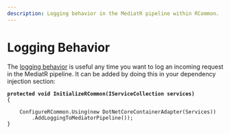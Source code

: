 ```yaml
---
description: Logging behavior in the MediatR pipeline within RCommon.
---
```


# Logging Behavior

The [logging behavior](https://github.com/RCommon-Team/RCommon/blob/master/Src/RCommon.ApplicationServices/Behaviors/LoggingBehavior.cs) is useful any time you want to log an incoming request in the MediatR pipeline. It can be added by doing this in your dependency injection section:

<pre class="language-csharp"><code class="lang-csharp"><strong>protected void InitializeRCommon(IServiceCollection services)
</strong>{

    ConfigureRCommon.Using(new DotNetCoreContainerAdapter(Services))
        .AddLoggingToMediatorPipeline());
}</code></pre>
